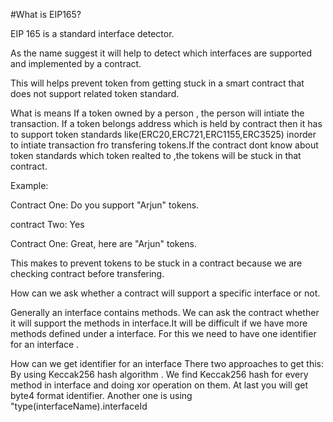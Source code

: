 #What is EIP165?

EIP 165 is a standard interface detector.

As the name suggest it will help to detect which interfaces are supported and implemented by a contract.

This will helps prevent token from getting stuck in a smart contract that does not support related token standard.

What is means
 If a token owned by a person , the person will intiate the transaction.
 If a token belongs address which is held by contract then it has to support token standards like(ERC20,ERC721,ERC1155,ERC3525) inorder to intiate transaction fro transfering tokens.If the contract dont know  about token standards which token realted to ,the tokens will be stuck in that contract.

Example:

Contract One: Do you support "Arjun" tokens.

contract Two: Yes

Contract One: Great, here are "Arjun" tokens.

This makes to prevent tokens to be stuck in a contract because we are checking contract before transfering.


How can we ask whether a contract will support a specific interface or not.

Generally an interface contains methods. We can ask the contract whether it will support the methods in interface.It will be difficult if we have more methods defined under a interface.
For this we need to have one identifier for an interface .

How can we get identifier for an interface
There two approaches to get this:
By using Keccak256 hash algorithm . We find Keccak256 hash for every method in interface and doing xor operation on them. At last you will get byte4 format identifier.
Another one is  using  "type(interfaceName).interfaceId
 

 
